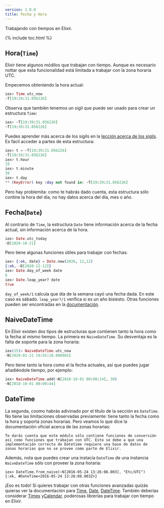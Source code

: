 ```yaml
---
version: 1.0.0
title: Fecha y Hora
---
```


Trabajando con tiempos en Elixir.

{% include toc.html %}

## Hora(`Time`)

Elixir tiene algunos módilos que trabajan con tiempo. Aunque es necesario nottar que esta funcionalidad está limitada a trabajar con la zona horaria UTC.

Empecemos obteniendo la hora actual:


```elixir
iex> Time.utc_now
~T[19:39:31.056226]
```

Observa que también tenemos un sigil que puede ser usado para crear un estructura `Time`:

```elixir
iex> ~T[19:39:31.056226]
~T[19:39:31.056226]
```

Puedes aprender más acerca de los sigils en la [lección acerca de los sigils](../sisgils/). Es fácil acceder a partes de esta estructura:

```elixir
iex> t = ~T[19:39:31.056226]
~T[19:39:31.056226]
iex> t.hour
19
iex> t.minute
39
iex> t.day
** (KeyError) key :day not found in: ~T[19:39:31.056226]
```

Pero hay problemita: como te habrás dado cuenta, esta estructura sólo contine la hora del día, no hay datos acerca del día, mes o año.

## Fecha(`Date`)

Al contrario de `Time`, la estructura `Date` tiene información acerca de la fecha actual, sin información acerca de la hora.

```elixir
iex> Date.utc_today
~D[2028-10-21]
```

Pero tiene algunas funciones útiles para trabajar con fechas:

```elixir
iex> {:ok, date} = Date.new(2020, 12,12)
{:ok, ~D[2020-12-12]}
iex> Date.day_of_week date
6
iex> Date.leap_year? date
true
```

`day_of_week/1` calcula que día de la semana cayó una fecha dada. En este caso es sábado. `leap_year?/1` verifica si es un año bisiesto. Otras funciones pueden ser encontradas en la [documentación](https://hexdocs.pm/elixir/Date.html).

## NaiveDateTime

En Elixir existen dos tipos de estructuras que contienen tanto la hora como la fecha al mismo tiempo.
La primera es `NaiveDateTime`. Su desventaja es la falta de soporte para la zona horaria: 

```elixir
iex(15)> NaiveDateTime.utc_now
~N[2029-01-21 19:55:10.008965]
```

Pero tiene tanto la hora como el la fecha actuales, así que puedes jugar añadiéndole tiempo, por ejemplo:

```elixir
iex> NaiveDateTime.add(~N[2018-10-01 00:00:14], 30)
~N[2018-10-01 00:00:44]
```

## DateTime

La segunda, coomo habrás adivinado por el título de la sección es `DateTime`.
No tiene las limitaciones observadas previamente: tiene tanto la fecha como la hora y soporta zonas horarias. Pero veamos lo que dice la documentación oficial acerca de las zonas horarias:

```
Te darás cuenta que este módulo sólo contiene funciones de conversión así como funciones que trabajan con UTC. Esto se debe a que una implementación correcta de Datetime requiere una base de datos de zonas horarias que no se provee como parte de Elixir.
```

Además, nota que puedes crear una instacia `DateTime` de una instancia `NaiveDateTime` sólo con proveer la zona horaria:

```
iex> DateTime.from_naive(~N[2016-05-24 13:26:08.003], "Etc/UTC")
{:ok, #DateTime<2016-05-24 13:26:08.003Z>}
```

¡Eso es todo! Si quieres trabajar con otras funciones avanzadas quizás quieras ver la documentación para [Time](https://hexdocs.pm/elixir/Time.html), [Date](https://hexdocs.pm/elixir/Date.html), [DateTime](https://hexdocs.pm/elixir/DateTime.html). También deberías considerar [Timex](https://github.com/bitwalker/timex) y[Calendar](https://github.com/lau/calendar), poderosas librerías para trabajar con tiempo en Elixir.
